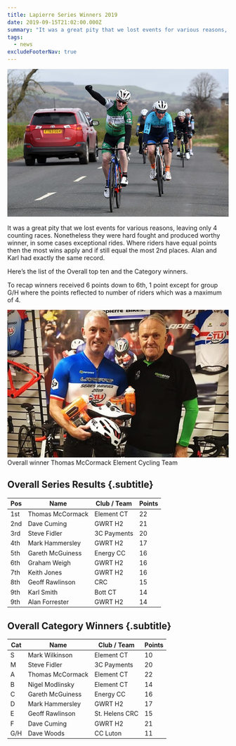 ```yaml
---
title: Lapierre Series Winners 2019
date: 2019-09-15T21:02:00.000Z
summary: "It was a great pity that we lost events for various reasons, leaving only 4 counting races. Nonetheless they were hard fought and produced worthy winner, in some cases exceptional rides."
tags:
  - news
excludeFooterNav: true
---
```


![A racer celebrates on crossing the line first](/u/news-lapierre-series-winners-2019.jpg)

It was a great pity that we lost events for various reasons, leaving only 4 counting races. Nonetheless they were hard fought and produced worthy winner, in some cases exceptional rides. Where riders have equal points then the most wins apply and if still equal the most 2nd places. Alan and Karl had exactly the same record.

Here’s the list of the Overall top ten and the Category winners.

To recap winners received 6 points down to 6th, 1 point except for group G/H where the points reflected to number of riders which was a maximum of 4.

![Overall winner Thomas McCormack Element Cycling Team](/u/news-lapierre-series-winners-2019-overall-winner-thomasmccormack.jpg)
Overall winner Thomas McCormack Element Cycling Team


## Overall Series Results {.subtitle}

|Pos|Name|Club / Team|Points|
|-|-|-|-|
|1st|Thomas McCormack|Element CT|22|
|2nd|Dave Cuming|GWRT H2|21|
|3rd|Steve Fidler|3C Payments|20|
|4th|Mark Hammersley|GWRT H2|17|
|5th|Gareth McGuiness|Energy CC|16|
|6th|Graham Weigh|GWRT H2|16|
|7th|Keith Jones|GWRT H2|16|
|8th|Geoff Rawlinson|CRC|15|
|9th|Karl Smith|Bott CT|14|
|9th|Alan Forrester|GWRT H2|14|

## Overall Category Winners {.subtitle}

|Cat|Name|Club / Team|Points|
|-|-|-|-|
|S|Mark Wilkinson|Element CT|10|
|M|Steve Fidler|3C Payments|20|
|A|Thomas McCormack|Element CT|22|
|B|Nigel Modlinsky|Element CT|14|
|C|Gareth McGuiness|Energy CC|16|
|D|Mark Hammersley|GWRT H2|17|
|E|Geoff Rawlinson|St. Helens CRC|15|
|F|Dave Cuming|GWRT H2|21|
|G/H|Dave Woods|CC Luton|11|
